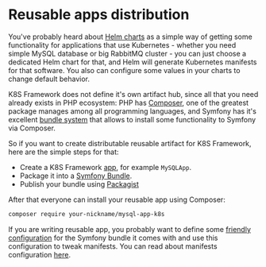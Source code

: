 # Reusable apps distribution
You've probably heard about [Helm charts](https://helm.sh/docs/topics/charts/) as a simple way of getting some functionality for applications that use Kubernetes - whether you need simple MySQL database or big RabbitMQ cluster - you can just choose a dedicated Helm chart for that, and Helm will generate Kubernetes manifests for that software. You also can configure some values in your charts to change default behavior.

K8S Framework does not define it's own artifact hub, since all that you need already exists in PHP ecosystem: PHP has [Composer](https://getcomposer.org), one of the greatest package manages among all programming languages, and Symfony has it's excellent [bundle system](https://symfony.com/doc/current/bundles.html) that allows to install some functionality to Symfony via Composer. 

So if you want to create distributable reusable artifact for K8S Framework, here are the simple steps for that:

- Create a K8S Framework [app](concepts/apps.md), for example `MySQLApp`.
- Package it into a [Symfony Bundle](https://symfony.com/doc/current/bundles.html).
- Publish your bundle using [Packagist](https://packagist.org/)

After that everyone can install your reusable app using Composer:

```bash
composer require your-nickname/mysql-app-k8s
```

If you are writing reusable app, you probably want to define some [friendly configuration](https://symfony.com/doc/current/bundles/configuration.html) for the Symfony bundle it comes with and use this configuration to tweak manifests. You can read about manifests configuration [here](concepts/manifests.md#manifest-configuration).